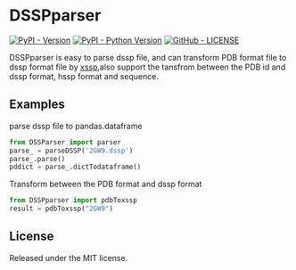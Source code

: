 # DSSPparser

[![PyPI - Version](https://img.shields.io/pypi/v/DSSPparser.svg?style=flat)](https://pypi.org/project/DSSPparser/)
[![PyPI - Python Version](https://img.shields.io/pypi/pyversions/DSSPparser.svg)](https://pypi.org/project/DSSPparser/)
[![GitHub - LICENSE](https://img.shields.io/github/license/neolei/DSSPparser.svg?style=flat)](./LICENSE)

DSSPparser is easy to parse dssp file, and can transform PDB format file to dssp format file by [xssp](http://www.cmbi.ru.nl/xssp/api/),also support the tansfrom between the PDB id and dssp format, hssp format and sequence.

## Examples

parse dssp file to pandas.dataframe

```Python
from DSSParser import parser
parse_ = parseDSSP('2GW9.dssp')
parse_.parse()
pddict = parse_.dictTodataframe()
```

Transform between the PDB format and dssp format

```Python
from DSSPparser import pdbToxssp
result = pdbToxssp("2GW9")
```

## License

Released under the MIT license.